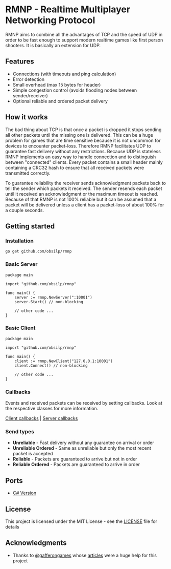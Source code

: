 # RMNP - Realtime Multiplayer Networking Protocol

RMNP aims to combine all the advantages of TCP and the speed of UDP in order to be fast enough to support
modern realtime games like first person shooters. It is basically an extension for UDP.

## Features

- Connections (with timeouts and ping calculation)
- Error detection
- Small overhead (max 15 bytes for header)
- Simple congestion control (avoids flooding nodes between sender/receiver)
- Optional reliable and ordered packet delivery

## How it works

The bad thing about TCP is that once a packet is dropped it stops sending all other packets until the missing one is delivered.
This can be a huge problem for games that are time sensitive because it is not uncommon for devices to encounter
packet-loss. Therefore RMNP facilitates UDP to guarantee fast delivery without any restrictions. Because UDP is stateless
RMNP implements an easy way to handle connection and to distinguish between "connected" clients. Every packet contains a small
header mainly containing a CRC32 hash to ensure that all received packets were transmitted correctly.

To guarantee reliability the receiver sends acknowledgment packets back to tell the sender which packets it received. The sender
resends each packet until it received an acknowledgment or the maximum timeout is reached. Because of that RMNP is not 100% reliable
but it can be assumed that a packet will be delivered unless a client has a packet-loss of about 100% for a couple seconds.

## Getting started

### Installation

```
go get github.com/obsilp/rmnp
```

### Basic Server

```golang
package main

import "github.com/obsilp/rmnp"

func main() {
	server := rmnp.NewServer(":10001")
	server.Start() // non-blocking

	// other code ...
}
```

### Basic Client

```golang
package main

import "github.com/obsilp/rmnp"

func main() {
	client := rmnp.NewClient("127.0.0.1:10001")
	client.Connect() // non-blocking

	// other code ...
}
```

### Callbacks

Events and received packets can be received by setting callbacks. Look at the respective classes for more
information.

[Client callbacks](client.go) | [Server callbacks](server.go)

### Send types

- **Unreliable** - Fast delivery without any guarantee on arrival or order
- **Unreliable Ordered** - Same as unreliable but only the most recent packet is accepted
- **Reliable** - Packets are guaranteed to arrive but not in order
- **Reliable Ordered** - Packets are guaranteed to arrive in order

## Ports
- [C# Version](https://github.com/obsilp/rmnp-csharp)

## License

This project is licensed under the MIT License - see the [LICENSE](LICENSE.md) file for details

## Acknowledgments

- Thanks to [@gafferongames](https://github.com/gafferongames) whose [articles](https://gafferongames.com/tags/networking)
were a huge help for this project
